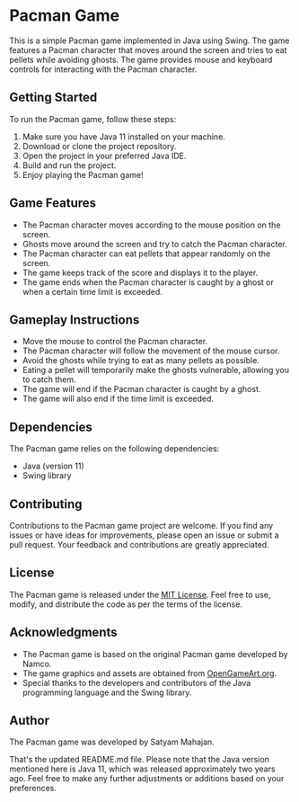
# Pacman Game

This is a simple Pacman game implemented in Java using Swing. The game features a Pacman character that moves around the screen and tries to eat pellets while avoiding ghosts. The game provides mouse and keyboard controls for interacting with the Pacman character.

## Getting Started

To run the Pacman game, follow these steps:

1. Make sure you have Java 11 installed on your machine.
2. Download or clone the project repository.
3. Open the project in your preferred Java IDE.
4. Build and run the project.
5. Enjoy playing the Pacman game!

## Game Features

- The Pacman character moves according to the mouse position on the screen.
- Ghosts move around the screen and try to catch the Pacman character.
- The Pacman character can eat pellets that appear randomly on the screen.
- The game keeps track of the score and displays it to the player.
- The game ends when the Pacman character is caught by a ghost or when a certain time limit is exceeded.

## Gameplay Instructions

- Move the mouse to control the Pacman character.
- The Pacman character will follow the movement of the mouse cursor.
- Avoid the ghosts while trying to eat as many pellets as possible.
- Eating a pellet will temporarily make the ghosts vulnerable, allowing you to catch them.
- The game will end if the Pacman character is caught by a ghost.
- The game will also end if the time limit is exceeded.

## Dependencies

The Pacman game relies on the following dependencies:

- Java (version 11)
- Swing library

## Contributing

Contributions to the Pacman game project are welcome. If you find any issues or have ideas for improvements, please open an issue or submit a pull request. Your feedback and contributions are greatly appreciated.

## License

The Pacman game is released under the [MIT License](LICENSE). Feel free to use, modify, and distribute the code as per the terms of the license.

## Acknowledgments

- The Pacman game is based on the original Pacman game developed by Namco.
- The game graphics and assets are obtained from [OpenGameArt.org](https://opengameart.org/).
- Special thanks to the developers and contributors of the Java programming language and the Swing library.

## Author

The Pacman game was developed by Satyam Mahajan.

That's the updated README.md file. Please note that the Java version mentioned here is Java 11, which was released approximately two years ago. Feel free to make any further adjustments or additions based on your preferences.

